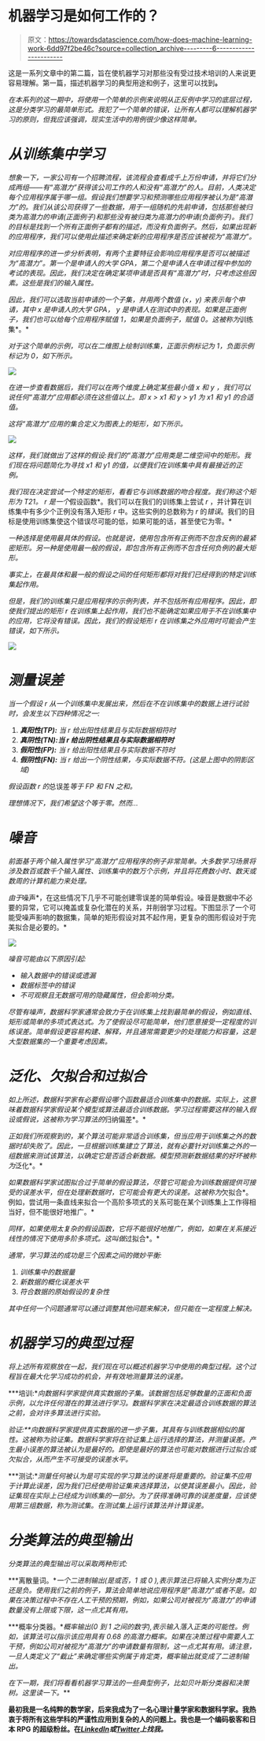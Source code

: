 # 机器学习是如何工作的？

> 原文：<https://towardsdatascience.com/how-does-machine-learning-work-6dd97f2be46c?source=collection_archive---------6----------------------->

这是一系列文章中的第二篇，旨在使机器学习对那些没有受过技术培训的人来说更容易理解。第一篇，描述机器学习的典型用途和例子，这里可以找到[](https://medium.com/@keith.mcnulty/what-is-machine-learning-891f23e848da)**。**

*在本系列的这一期中，将使用一个简单的示例来说明从正反例中学习的底层过程，这是分类学习的最简单形式。我犯了一个简单的错误，让所有人都可以理解机器学习的原则，但我应该强调，现实生活中的用例很少像这样简单。*

# *从训练集中学习*

*想象一下，一家公司有一个招聘流程，该流程会查看成千上万份申请，并将它们分成两组——有“高潜力”获得该公司工作的人和没有“高潜力”的人。目前，人类决定每个应用程序属于哪一组。假设我们想要学习和预测哪些应用程序被认为是“高潜力”的。我们从该公司获得了一些数据，用于一组随机的先前申请，包括那些被归类为高潜力的申请(正面例子)和那些没有被归类为高潜力的申请(负面例子)。我们的目标是找到一个所有正面例子都有的描述，而没有负面例子。然后，如果出现新的应用程序，我们可以使用此描述来确定新的应用程序是否应该被视为“高潜力”。*

*对应用程序的进一步分析表明，有两个主要特征会影响应用程序是否可以被描述为“高潜力”。第一个是申请人的大学 GPA，第二个是申请人在申请过程中参加的考试的表现。因此，我们决定在确定某项申请是否具有“高潜力”时，只考虑这些因素。这些是我们的输入属性。*

*因此，我们可以选取当前申请的一个子集，并用两个数值 *(x，y)* 来表示每个申请，其中 *x* 是申请人的大学 GPA， *y* 是申请人在测试中的表现。如果是正面例子，我们也可以给每个应用程序赋值 1，如果是负面例子，赋值 0。这被称为*训练集*。*

*对于这个简单的示例，可以在二维图上绘制训练集，正面示例标记为 1，负面示例标记为 0，如下所示。*

*![](img/e545242bd408e93526d689ecc8cbc408.png)*

*在进一步查看数据后，我们可以在两个维度上确定某些最小值 *x* 和 *y* ，我们可以说任何“高潜力”应用都必须在这些值以上。即 *x* > *x1* 和 *y* > *y1* 为 *x1* 和 *y1* 的合适值。*

*这将“高潜力”应用的集合定义为图表上的矩形，如下所示。*

*![](img/e19c1a456e86cf42ee246119de5ab0df.png)*

*这样，我们就做出了这样的假设:我们的“高潜力”应用类是二维空间中的矩形。我们现在将问题简化为寻找 *x1* 和 *y1* 的值，以便我们在训练集中具有最接近的正例。*

*我们现在决定尝试一个特定的矩形，看看它与训练数据的吻合程度。我们称这个矩形为 T21。 *r* 是一个*假设函数*。我们可以在我们的训练集上尝试 *r* ，并计算在训练集中有多少个正例没有落入矩形 *r* 中。这些实例的总数称为 *r* 的*错误*。我们的目标是使用训练集使这个错误尽可能的低，如果可能的话，甚至使它为零。*

*一种选择是使用最具体的假设。也就是说，使用包含所有正例而不包含反例的最紧密矩形。另一种是使用最一般的假设，即包含所有正例而不包含任何负例的最大矩形。*

*事实上，在最具体和最一般的假设之间的任何矩形都将对我们已经得到的特定训练集起作用。*

*但是，我们的训练集只是应用程序的示例列表，并不包括所有应用程序。因此，即使我们提出的矩形 r 在训练集上起作用，我们也不能确定如果应用于不在训练集中的应用，它将没有错误。因此，我们的假设矩形 *r* 在训练集之外应用时可能会产生错误，如下所示。*

*![](img/1778cd43aa241410363796ef3e031d08.png)*

# *测量误差*

*当一个假设 *r* 从一个训练集中发展出来，然后在不在训练集中的数据上进行试验时，会发生以下四种情况之一:*

1.  ***真阳性(TP):** 当 *r* 给出阳性结果且与实际数据相符时*
2.  ***真阴性(TN):当 *r* 给出阴性结果且与实际数据相符时***
3.  ***假阳性(FP):** 当 *r* 给出阳性结果且与实际数据不符时*
4.  ***假阴性(FN):** 当 *r* 给出一个阴性结果，与实际数据不符。(这是上图中的阴影区域)*

*假设函数 *r* 的*总误差*等于 FP 和 FN 之和。*

*理想情况下，我们希望这个等于零。然而…*

# *噪音*

*前面基于两个输入属性学习“高潜力”应用程序的例子非常简单。大多数学习场景将涉及数百或数千个输入属性、训练集中的数万个示例，并且将花费数小时、数天或数周的计算机能力来处理。*

*由于*噪声*，在这些情况下几乎不可能创建零误差的简单假设。噪音是数据中不必要的异常，它可以掩盖或复杂化潜在的关系，并削弱学习过程。下图显示了一个可能受噪声影响的数据集，简单的矩形假设对其不起作用，更复杂的图形假设对于完美拟合是必要的。*

*![](img/bb184cf820e335ab02157c61348ff2bd.png)*

*噪音可能由以下原因引起:*

*   *输入数据中的错误或遗漏*
*   *数据标签中的错误*
*   *不可观察且无数据可用的隐藏属性，但会影响分类。*

*尽管有噪声，数据科学家通常会致力于在训练集上找到最简单的假设，例如直线、矩形或简单的多项式表达式。为了使假设尽可能简单，他们愿意接受一定程度的训练误差。简单假设更容易构建、解释，并且通常需要更少的处理能力和容量，这是大型数据集的一个重要考虑因素。*

# *泛化、欠拟合和过拟合*

*如上所述，数据科学家有必要假设哪个函数最适合训练集中的数据。实际上，这意味着数据科学家假设某个模型或算法最适合训练数据。学习过程需要这样的输入假设或假说，这被称为学习算法的*归纳偏差*。*

*正如我们所观察到的，某个算法可能非常适合训练集，但当应用于训练集之外的数据时却失败了。因此，一旦根据训练集建立了算法，就有必要针对训练集之外的一组数据来测试该算法，以确定它是否适合新数据。模型预测新数据结果的好坏被称为*泛化*。*

*如果数据科学家试图拟合过于简单的假设算法，尽管它可能会为训练数据提供可接受的误差水平，但在处理新数据时，它可能会有更大的误差。这被称为*欠拟合*。例如，尝试用一条直线来拟合一个高阶多项式的关系可能在某个训练集上工作得相当好，但不能很好地推广。*

*同样，如果使用太复杂的假设函数，它将不能很好地推广，例如，如果在关系接近线性的情况下使用多阶多项式。这叫做*过拟合*。*

*通常，学习算法的成功是三个因素之间的微妙平衡:*

1.  *训练集中的数据量*
2.  *新数据的概化误差水平*
3.  *符合数据的原始假设的复杂性*

*其中任何一个问题通常可以通过调整其他问题来解决，但只能在一定程度上解决。*

# *机器学习的典型过程*

*将上述所有观察放在一起，我们现在可以概述机器学习中使用的典型过程。这个过程旨在最大化学习成功的机会，并有效地测量算法的误差。*

***培训:**向数据科学家提供真实数据的子集。该数据包括足够数量的正面和负面示例，以允许任何潜在的算法进行学习。数据科学家在决定最适合训练数据的算法之前，会对许多算法进行实验。*

***验证:**向数据科学家提供真实数据的进一步子集，其具有与训练数据相似的属性。这被称为*验证集*。数据科学家将在验证集上运行选择的算法，并测量误差。产生最小误差的算法被认为是最好的。即使是最好的算法也可能对数据进行过拟合或欠拟合，从而产生不可接受的误差水平。*

***测试:**测量任何被认为是可实现的学习算法的误差将是重要的。验证集不应用于计算此误差，因为我们已经使用验证集来选择算法，以使其误差最小。因此，验证集现在实际上已经成为训练集的一部分。为了获得准确可靠的误差度量，应该使用第三组数据，称为测试集。在测试集上运行该算法并计算误差。*

# *分类算法的典型输出*

*分类算法的典型输出可以采取两种形式:*

***离散量词。**一个二进制输出(是或否，1 或 0 ),表示算法已将输入实例分类为正还是负。使用我们之前的例子，算法会简单地说应用程序是“高潜力”或者不是。如果在决策过程中不存在人工干预的预期，例如，如果公司对被视为“高潜力”的申请数量没有上限或下限，这一点尤其有用。*

***概率分类器。**概率输出(0 到 1 之间的数字),表示输入落入正类的可能性。例如，该算法可以指示该应用具有 0.68 的高潜力概率。如果在决策过程中需要人工干预，例如公司对被视为“高潜力”的申请数量有限制，这一点尤其有用。请注意，一旦人类定义了“截止”来确定哪些实例属于肯定类，概率输出就变成了二进制输出。*

**在下一期，我们将看看机器学习算法的一些典型例子，比如贝叶斯分类器和决策树。这里读一下*[](/a-lay-persons-guide-to-the-algorithm-jungle-2bc77dc30faf)**。***

**最初我是一名纯粹的数学家，后来我成为了一名心理计量学家和数据科学家。我热衷于将所有这些学科的严谨性应用到复杂的人的问题上。我也是一个编码极客和日本 RPG 的超级粉丝。在[*LinkedIn*](https://www.linkedin.com/in/keith-mcnulty/)*或*[*Twitter*](https://twitter.com/dr_keithmcnulty)*上找我。***